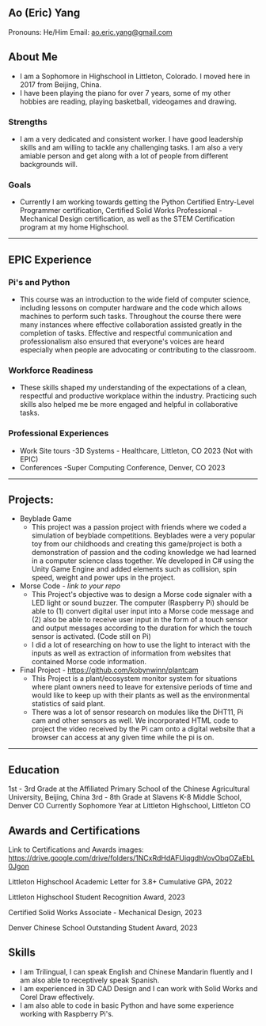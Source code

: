 ## Ao (Eric) Yang
Pronouns: He/Him
Email: ao.eric.yang@gmail.com
## About Me
* I am a Sophomore in Highschool in Littleton, Colorado. I moved here in 2017 from Beijing, China.
* I have been playing the piano for over 7 years, some of my other hobbies are reading, playing basketball, videogames and drawing.
### Strengths
- I am a very dedicated and consistent worker. I have good leadership skills and am willing to tackle any challenging tasks. I am also a very amiable person and get along with a lot of people from different backgrounds will.
### Goals
- Currently I am working towards getting the Python Certified Entry-Level Programmer certification, Certified Solid Works Professional - Mechanical Design certification, as well as the STEM Certification program at my home Highschool.

---
## EPIC Experience

### Pi's and Python
* This course was an introduction to the wide field of computer science, including lessons on computer hardware and the code which allows machines to perform such tasks. Throughout the course there were many instances where effective collaboration assisted greatly in the completion of tasks. Effective and respectful communication and professionalism also ensured that everyone's voices are heard especially when people are advocating or contributing to the classroom.

### Workforce Readiness
* These skills shaped my understanding of the expectations of a clean, respectful and productive workplace within the industry. Practicing such skills also helped me be more engaged and helpful in collaborative tasks.

### Professional Experiences
- Work Site tours
-3D Systems - Healthcare, Littleton, CO 2023 (Not with EPIC)
- Conferences
-Super Computing Conference, Denver, CO 2023

---
## Projects: 
-  Beyblade Game
	- This project was a passion project with friends where we coded a simulation of beyblade competitions. Beyblades were a very popular toy from our childhoods and creating this game/project is both a demonstration of passion and the coding knowledge we had learned in a computer science class together. We developed in C# using the Unity Game Engine and added elements such as collision, spin speed, weight and power ups in the project.
-  Morse Code - *link to your repo* 
	- This Project's objective was to design a Morse code signaler with a LED light or sound buzzer. The computer (Raspberry Pi) should be able to (1) convert digital user input into a Morse code message and (2) also be able to receive user input in the form of a touch sensor and output messages according to the duration for which the touch sensor is activated. (Code still on Pi)
	- I did a lot of researching on how to use the light to interact with the inputs as well as extraction of information from websites that contained Morse code information.
- Final Project - https://github.com/kobynwinn/plantcam
	 - This Project is a plant/ecosystem monitor system for situations where plant owners need to leave for extensive periods of time and would like to keep up with their plants as well as the environmental statistics of said plant.
	-  There was a lot of sensor research on modules like the DHT11, Pi cam and other sensors as well. We incorporated HTML code to project the video received by the Pi cam onto a digital website that a browser can access at any given time while the pi is on.


---

## Education
1st - 3rd Grade at the Affiliated Primary School of the Chinese Agricultural University, Beijing, China
3rd - 8th Grade at Slavens K-8 Middle School, Denver CO
Currently Sophomore Year at Littleton Highschool, Littleton CO
## Awards and Certifications
Link to Certifications and Awards images: https://drive.google.com/drive/folders/1NCxRdHdAFUiqgdhVovObqOZaEbL0Jgon

Littleton Highschool Academic Letter for 3.8+ Cumulative GPA, 2022

Littleton Highschool Student Recognition Award, 2023

Certified Solid Works Associate - Mechanical Design, 2023

Denver Chinese School Outstanding Student Award, 2023
## Skills
- I am Trilingual, I can speak English and Chinese Mandarin fluently and I am also able to receptively speak Spanish.
- I am experienced in 3D CAD Design and I can work with Solid Works and Corel Draw effectively.
- I am also able to code in basic Python and have some experience working with Raspberry Pi's.  
